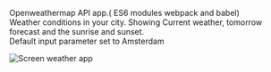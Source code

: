 Openweathermap API app.( ES6 modules webpack and babel)<br>
Weather conditions in your city. Showing Current weather, tomorrow forecast and the sunrise and sunset.<br>
Default input parameter set to Amsterdam

![Screen weather app](https://user-images.githubusercontent.com/38325801/72236813-9c514000-35d8-11ea-8f6a-e84ec698aad9.jpg)
